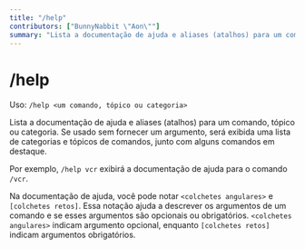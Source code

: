 ```yaml
---
title: "/help"
contributors: ["BunnyNabbit \"Aon\""]
summary: "Lista a documentação de ajuda e aliases (atalhos) para um comando, tópico ou categoria."
---
```


# /help

Uso: `/help <um comando, tópico ou categoria>`

Lista a documentação de ajuda e aliases (atalhos) para um comando, tópico ou categoria. Se usado sem fornecer um argumento, será exibida uma lista de categorias e tópicos de comandos, junto com alguns comandos em destaque.

Por exemplo, `/help vcr` exibirá a documentação de ajuda para o comando `/vcr`.

Na documentação de ajuda, você pode notar `<colchetes angulares>` e `[colchetes retos]`. Essa notação ajuda a descrever os argumentos de um comando e se esses argumentos são opcionais ou obrigatórios. `<colchetes angulares>` indicam argumento opcional, enquanto `[colchetes retos]` indicam argumentos obrigatórios.
